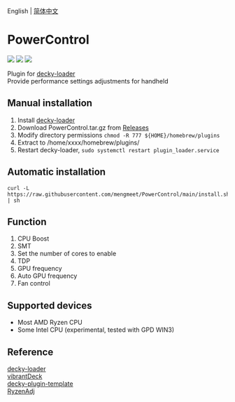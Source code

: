English | [简体中文](./README.md)

# PowerControl

[![](https://img.shields.io/github/downloads/mengmeet/PowerControl/total.svg)](https://gitHub.com/mengmeet/PowerControl/releases) [![](https://img.shields.io/github/downloads/mengmeet/PowerControl/latest/total)](https://github.com/mengmeet/PowerControl/releases/latest) [![](https://img.shields.io/github/v/release/mengmeet/PowerControl)](https://github.com/mengmeet/PowerControl/releases/latest)

Plugin for [decky-loader](https://github.com/SteamDeckHomebrew/decky-loader)  
Provide performance settings adjustments for handheld

## Manual installation

1. Install [decky-loader](https://github.com/SteamDeckHomebrew/decky-loader)
2. Download PowerControl.tar.gz from [Releases](https://github.com/Gawah/PowerControl/releases)
3. Modify directory permissions `chmod -R 777 ${HOME}/homebrew/plugins`
4. Extract to /home/xxxx/homebrew/plugins/
5. Restart decky-loader, `sudo systemctl restart plugin_loader.service`

## Automatic installation
```
curl -L https://raw.githubusercontent.com/mengmeet/PowerControl/main/install.sh | sh
```

## Function
1. CPU Boost
2. SMT
3. Set the number of cores to enable
4. TDP
5. GPU frequency
6. Auto GPU frequency
7. Fan control

## Supported devices
- Most AMD Ryzen CPU
- Some Intel CPU (experimental, tested with GPD WIN3)

## Reference
[decky-loader](https://github.com/SteamDeckHomebrew/decky-loader)  
[vibrantDeck](https://github.com/libvibrant/vibrantDeck)  
[decky-plugin-template](https://github.com/SteamDeckHomebrew/decky-plugin-template)  
[RyzenAdj](https://github.com/FlyGoat/RyzenAdj)  
